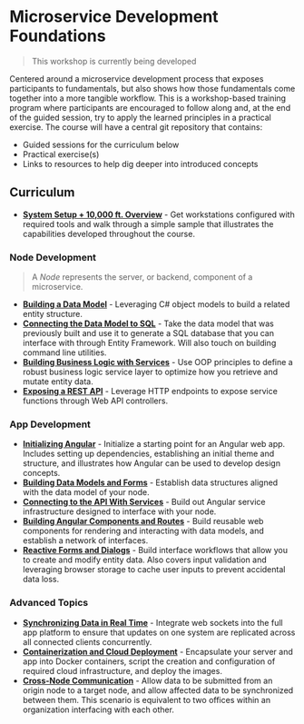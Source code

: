 # Microservice Development Foundations

> This workshop is currently being developed

Centered around a microservice development process that exposes participants to fundamentals, but also shows how those fundamentals come together into a more tangible workflow. This is a workshop-based training program where participants are encouraged to follow along and, at the end of the guided session, try to apply the learned principles in a practical exercise. The course will have a central git repository that contains:

* Guided sessions for the curriculum below
* Practical exercise(s)
* Links to resources to help dig deeper into introduced concepts

## Curriculum

* [**System Setup + 10,000 ft. Overview**](./01-getting-started/) - Get workstations configured with required tools and walk through a simple sample that illustrates the capabilities developed throughout the course.

### Node Development

> A *Node* represents the server, or backend, component of a microservice.

* [**Building a Data Model**](./02-building-a-data-model/) - Leveraging C# object models to build a related entity structure.
* [**Connecting the Data Model to SQL**](./03-connecting-the-data-model-to-sql/) - Take the data model that was previously built and use it to generate a SQL database that you can interface with through Entity Framework. Will also touch on building command line utilities.
* [**Building Business Logic with Services**](./04-building-business-logic-with-services/) - Use OOP principles to define a robust business logic service layer to optimize how you retrieve and mutate entity data.
* [**Exposing a REST API**](./05-exposing-a-rest-api/) - Leverage HTTP endpoints to expose service functions through Web API controllers.

### App Development

* [**Initializing Angular**](./06-initializing-angular/) - Initialize a starting point for an Angular web app. Includes setting up dependencies, establishing an initial theme and structure, and illustrates how Angular can be used to develop design concepts.
* [**Building Data Models and Forms**](./07-building-data-models-and-forms/) - Establish data structures aligned with the data model of your node.
* [**Connecting to the API With Services**](./08-connecting-to-the-api-with-services/) - Build out Angular service infrastructure designed to interface with your node.
* [**Building Angular Components and Routes**](./09-building-angular-components-and-routes/) - Build reusable web components for rendering and interacting with data models, and establish a network of interfaces.
* [**Reactive Forms and Dialogs**](./10-reactive-forms-and-dialogs/) - Build interface workflows that allow you to create and modify entity data. Also covers input validation and leveraging browser storage to cache user inputs to prevent accidental data loss.

### Advanced Topics

* [**Synchronizing Data in Real Time**](./11-synchronizing-data-in-real-time/) - Integrate web sockets into the full app platform to ensure that updates on one system are replicated across all connected clients concurrently.
* [**Containerization and Cloud Deployment**](./12-containerization-and-cloud-deployment/) - Encapsulate your server and app into Docker containers, script the creation and configuration of required cloud infrastructure, and deploy the images.
* [**Cross-Node Communication**](./13-cross-node-communication/) - Allow data to be submitted from an origin node to a target node, and allow affected data to be synchronized between them. This scenario is equivalent to two offices within an organization interfacing with each other.